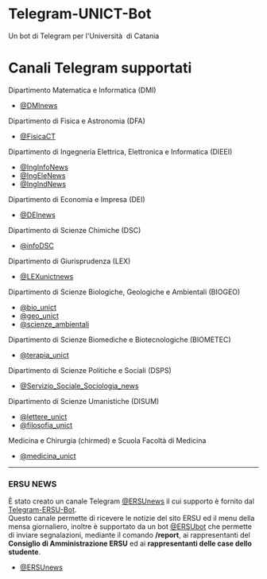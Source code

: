 # Telegram-UNICT-Bot
Un bot di Telegram per l'Università  di Catania

# Canali Telegram supportati

Dipartimento Matematica e Informatica (DMI)
- [@DMInews](https://t.me/dminews)

Dipartimento di Fisica e Astronomia (DFA)
- [@FisicaCT](https://t.me/fisicact)

Dipartimento di Ingegneria Elettrica, Elettronica e Informatica (DIEEI)
- [@IngInfoNews](https://t.me/inginfonews)
- [@IngEleNews](https://t.me/ingelenews)
- [@IngIndNews](https://t.me/ingindnews)

Dipartimento di Economia e Impresa (DEI)
- [@DEInews](https://t.me/deinews)

Dipartimento di Scienze Chimiche (DSC)
- [@infoDSC](https://t.me/infoDSC)

Dipartimento di Giurisprudenza (LEX)
- [@LEXunictnews](https://t.me/lexunictnews)

Dipartimento di Scienze Biologiche, Geologiche e Ambientali (BIOGEO)
- [@bio_unict](https://t.me/bio_unict)
- [@geo_unict](https://t.me/geo_unict)
- [@scienze_ambientali](https://t.me/scienze_ambientali)

Dipartimento di Scienze Biomediche e Biotecnologiche (BIOMETEC)
- [@terapia_unict](https://t.me/terapia_unict)

Dipartimento di Scienze Politiche e Sociali (DSPS)
- [@Servizio_Sociale_Sociologia_news](https://t.me/Servizio_Sociale_Sociologia_news)

Dipartimento di Scienze Umanistiche (DISUM)
- [@lettere_unict](https://t.me/lettere_unict)
- [@filosofia_unict](https://t.me/filosofia_unict)

Medicina e Chirurgia (chirmed) e Scuola Facoltà di Medicina
- [@medicina_unict](https://t.me/medicina_unict)



---  

### ERSU NEWS
È stato creato un canale Telegram [@ERSUnews](https://t.me/ersunews) il cui supporto è fornito dal [Telegram-ERSU-Bot](https://github.com/UNICT-DMI/Telegram-ERSU-Bot).  
Questo canale permette di ricevere le notizie del sito ERSU ed il menu della mensa giornaliero, inoltre è supportato da un bot [@ERSUbot](https://t.me/ERSUbot) che permette di inviare segnalazioni, mediante il comando **/report**, ai rappresentanti del **Consiglio di Amministrazione ERSU** ed ai **rappresentanti delle case dello studente**.

- [@ERSUnews](https://t.me/ersunews)
